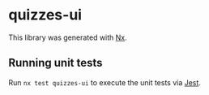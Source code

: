 # quizzes-ui

This library was generated with [Nx](https://nx.dev).

## Running unit tests

Run `nx test quizzes-ui` to execute the unit tests via [Jest](https://jestjs.io).
